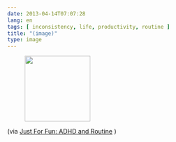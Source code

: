 ```yaml
---
date: 2013-04-14T07:07:28
lang: en
tags: [ inconsistency, life, productivity, routine ]
title: "(image)"
type: image
---
```


<figure>
<a
href="https://hugo.ferreira.cc/via-just-for-fun-adhd-and-routine/attachment/509/"
rel="attachment"><img
src="/wp-content/uploads/2013/04/tumblr_ml845pwvOO1qz82meo1_400-150x150.jpg"
width="150" height="150" /></a></figure>

(via [Just For Fun: ADHD and
Routine](http://adhdmanagement.com/just-for-fun-adhd-and-routine/) )

